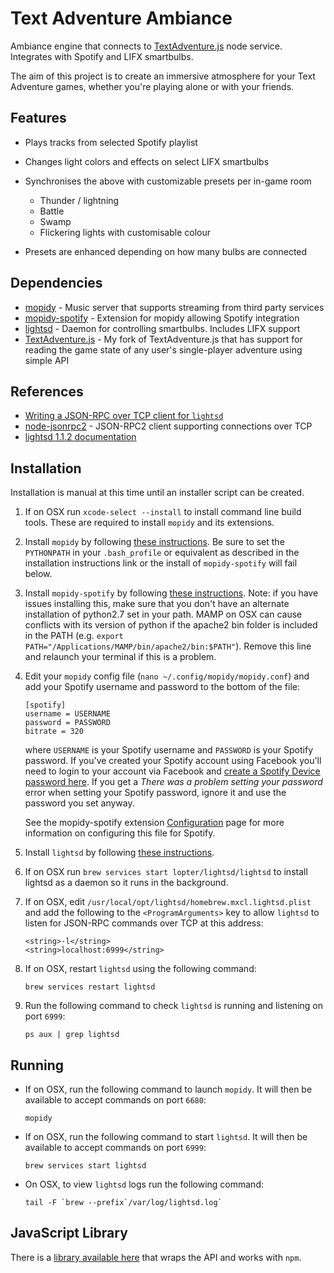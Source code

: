 Text Adventure Ambiance
=======================

Ambiance engine that connects to [TextAdventure.js](https://github.com/HAZARDU5/TextAdventure.js) node service.
Integrates with Spotify and LIFX smartbulbs.

The aim of this project is to create an immersive atmosphere for your Text Adventure games, whether you're playing
alone or with your friends.

## Features

*   Plays tracks from selected Spotify playlist
*   Changes light colors and effects on select LIFX smartbulbs
*   Synchronises the above with customizable presets per in-game room

    *   Thunder / lightning
    *   Battle
    *   Swamp
    *   Flickering lights with customisable colour

*   Presets are enhanced depending on how many bulbs are connected

## Dependencies

*   [mopidy](https://github.com/mopidy/mopidy) - Music server that supports streaming from third party services
*   [mopidy-spotify](https://github.com/mopidy/mopidy-spotify) - Extension for mopidy allowing Spotify integration
*   [lightsd](https://github.com/lopter/lightsd) - Daemon for controlling smartbulbs. Includes LIFX support
*   [TextAdventure.js](https://github.com/HAZARDU5/TextAdventure.js) - My fork of TextAdventure.js that has support for
    reading the game state of any user's single-player adventure using simple API

## References

*   [Writing a JSON-RPC over TCP client for `lightsd`](http://lightsd.readthedocs.io/en/latest/protocol.html#writing-a-client-for-lightsd)
*   [node-jsonrpc2](https://github.com/pocesar/node-jsonrpc2) - JSON-RPC2 client supporting connections over TCP
*   [lightsd 1.1.2 documentation](http://lightsd.readthedocs.io/en/latest/protocol.html)

## Installation

Installation is manual at this time until an installer script can be created.

1.  If on OSX run `xcode-select --install` to install command line build tools. These are required to install `mopidy`
    and its extensions.

2.  Install `mopidy` by following [these instructions](https://docs.mopidy.com/en/latest/installation/). Be sure to set
    the `PYTHONPATH` in your `.bash_profile` or equivalent as described in the installation instructions link or
    the install of `mopidy-spotify` will fail below.

3.  Install `mopidy-spotify` by following [these instructions](https://github.com/mopidy/mopidy-spotify#installation).
    Note: if you have issues installing this, make sure that you don't have an alternate installation of python2.7 set
    in your path. MAMP on OSX can cause conflicts with its version of python if the apache2 bin folder is included in
    the PATH (e.g. `export PATH="/Applications/MAMP/bin/apache2/bin:$PATH"`). Remove this line and relaunch your
    terminal if this is a problem.

4.  Edit your `mopidy` config file (`nano ~/.config/mopidy/mopidy.conf`) and add your Spotify username and password to
    the bottom of the file:

    ```
    [spotify]
    username = USERNAME
    password = PASSWORD
    bitrate = 320
    ```

    where `USERNAME` is your Spotify username and `PASSWORD` is your Spotify password. If you've created your Spotify
    account using Facebook you'll need to login to your account via Facebook and
    [create a Spotify Device password here](https://www.spotify.com/nz/account/set-device-password/). If you get a
    *There was a problem setting your password* error when setting your Spotify password, ignore it and use the password
    you set anyway.

    See the mopidy-spotify extension [Configuration](https://github.com/mopidy/mopidy-spotify#configuration) page for
    more information on configuring this file for Spotify.

5.  Install `lightsd` by following [these instructions](http://lightsd.readthedocs.io/en/latest/installation.html).

6.  If on OSX run `brew services start lopter/lightsd/lightsd` to install lightsd as a daemon so it runs in the background.

7.  If on OSX, edit `/usr/local/opt/lightsd/homebrew.mxcl.lightsd.plist` and add the following to the
    `<ProgramArguments>` key to allow `lightsd` to listen for JSON-RPC commands over TCP at this address:

    ```
    <string>-l</string>
    <string>localhost:6999</string>
    ```

8.  If on OSX, restart `lightsd` using the following command:

    ```
    brew services restart lightsd
    ```

9.  Run the following command to check `lightsd` is running and listening on port `6999`:

    ```
    ps aux | grep lightsd
    ```

## Running

*   If on OSX, run the following command to launch `mopidy`. It will then be available to accept commands on port `6680`:

    ```
    mopidy
    ```

*   If on OSX, run the following command to start `lightsd`. It will then be available to accept commands on port `6999`:

    ```
    brew services start lightsd
    ```

*   On OSX, to view `lightsd` logs run the following command:

    ```
    tail -F `brew --prefix`/var/log/lightsd.log`
    ```


## JavaScript Library

There is a [library available here](http://mopidy.readthedocs.io/en/latest/api/js/) that wraps the API and works with
`npm`.